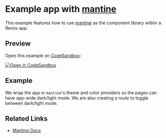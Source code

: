 # Example app with [mantine](https://github.com/mantinedev/mantine)

This example features how to use [mantine](https://github.com/mantinedev/mantine) as the component library within a Remix app.

## Preview

Open this example on [CodeSandbox](https://codesandbox.com):

[![Open in CodeSandbox](https://codesandbox.io/static/img/play-codesandbox.svg)](https://codesandbox.io/s/github/remix-run/examples/tree/main/mantine)

## Example

We wrap the app in `mantine`'s theme and color providers so the pages can have app-wide dark/light mode. We are also creating a route to toggle between dark/light mode.

## Related Links

- [Mantine Docs](https://mantine.dev/)
